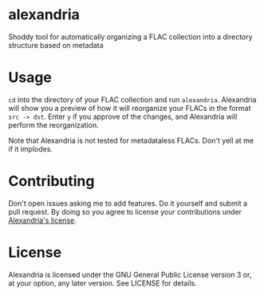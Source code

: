 # alexandria
Shoddy tool for automatically organizing a FLAC collection into a directory structure based on metadata

# Usage
`cd` into the directory of your FLAC collection and run `alexandria`. Alexandria will show you a preview of how it will reorganize your FLACs in the format `src -> dst`. Enter `y` if you approve of the changes, and Alexandria will perform the reorganization.

Note that Alexandria is not tested for metadataless FLACs. Don't yell at me if it implodes.

# Contributing
Don't open issues asking me to add features. Do it yourself and submit a pull request. By doing so you agree to license your contributions under [Alexandria's license](#license).

# License
Alexandria is licensed under the GNU General Public License version 3 or, at your option, any later version. See LICENSE for details.
